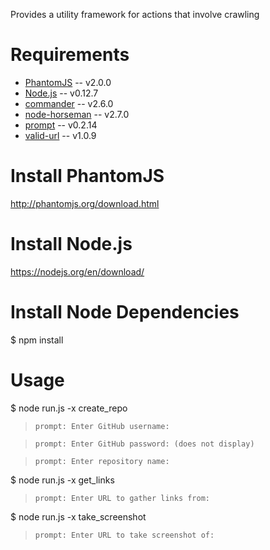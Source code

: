 
Provides a utility framework for actions that involve crawling

Requirements
============
* [PhantomJS](http://phantomjs.org) -- v2.0.0
* [Node.js](http://nodejs.org/) -- v0.12.7
* [commander](https://www.npmjs.com/package/commander) -- v2.6.0
* [node-horseman](https://www.npmjs.com/package/node-horseman) -- v2.7.0
* [prompt](https://www.npmjs.com/package/prompt) -- v0.2.14
* [valid-url](https://www.npmjs.com/package/valid-url) -- v1.0.9

Install PhantomJS
============
http://phantomjs.org/download.html

Install Node.js
============
https://nodejs.org/en/download/

Install Node Dependencies
============
$ npm install

Usage
============

$ node run.js -x create_repo

> `prompt: Enter GitHub username:`

> `prompt: Enter GitHub password: (does not display)`

> `prompt: Enter repository name:`


$ node run.js -x get_links

> `prompt: Enter URL to gather links from:`


$ node run.js -x take_screenshot

> `prompt: Enter URL to take screenshot of:`
